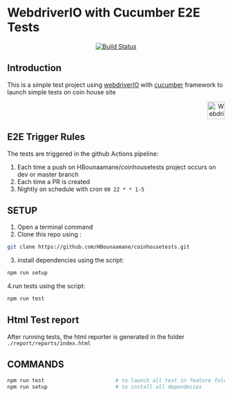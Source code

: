 # WebdriverIO with Cucumber E2E Tests
<p align="center">
    <a href="https://github.com/HBounaamane/coinhousetests/actions/workflows/ci.yaml">
        <img alt="Build Status" src="https://github.com/HBounaamane/coinhousetests/actions/workflows/ci.yaml/badge.svg?branch=feat%2Fadd-coinHouse-tests">
    </a>
</p>

## Introduction
This is a simple test project using [webdriverIO](https://webdriver.io/docs/api) with [cucumber](https://cucumber.io/docs/guides/api-automation/?lang=java) framework to launch simple tests on coin house site


<p align="right">
    <a href="https://webdriver.io/">
        <img alt="WebdriverIO" src="https://webdriver.io/assets/images/robot-3677788dd63849c56aa5cb3f332b12d5.svg" width="40">
    </a>
</p>

## E2E Trigger Rules

The tests are triggered in the github Actions pipeline: 

1. Each time a push on HBounaamane/coinhousetests project occurs on dev or master branch
2. Each time a PR is created 
3. Nightly on schedule with cron `00 22 * * 1-5`


## SETUP

1. Open a terminal command
2. Clone this repo using :
```bash 
git clone https://github.com/HBounaamane/coinhousetests.git
```
3. install dependencies using the script:
```bash 
npm run setup
```
4.run tests using the script:
```bash 
npm run test
```

## Html Test report 
After running tests, the html reporter is generated in the folder `./report/reports/index.html`

## COMMANDS

```bash
npm run test                       # to launch all test in feature folder
npm run setup                      # to install all dependecies
```
